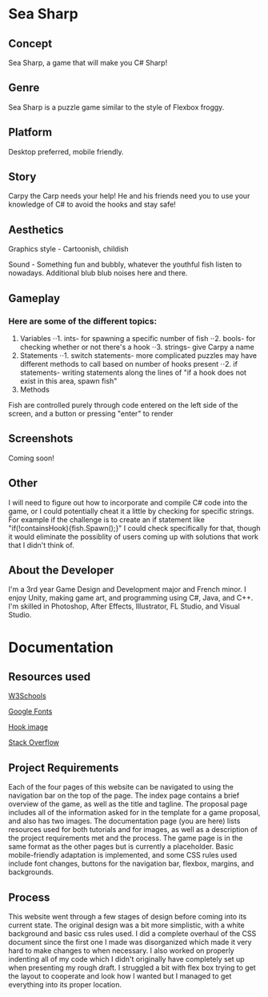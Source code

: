 # Sea Sharp

## Concept

Sea Sharp, a game that will make you C# Sharp!

## Genre

Sea Sharp is a puzzle game similar to the style of Flexbox froggy.

## Platform

Desktop preferred, mobile friendly. 

## Story

Carpy the Carp needs your help! He and his friends need you to use your knowledge of C# to avoid the hooks and stay safe!

## Aesthetics

Graphics style - Cartoonish, childish

Sound - Something fun and bubbly, whatever the youthful fish listen to nowadays. Additional blub blub noises here and there.

## Gameplay

### Here are some of the different topics:

1. Variables
⋅⋅1. ints- for spawning a specific number of fish
⋅⋅2. bools- for checking whether or not there's a hook
⋅⋅3. strings- give Carpy a name
2. Statements
⋅⋅1. switch statements- more complicated puzzles may have different methods to call based on number of hooks present
⋅⋅2. if statements- writing statements along the lines of "if a hook does not exist in this area, spawn fish"
3. Methods

Fish are controlled purely through code entered on the left side of the screen, and a button or pressing "enter" to render

## Screenshots

Coming soon!

## Other

I will need to figure out how to incorporate and compile C# code into the game, or I could potentially cheat it a little by checking for specific strings. For example if the challenge is to create an if statement like "if(!containsHook){fish.Spawn();}" I could check specifically for that, though it would eliminate the possiblity of users coming up with solutions that work that I didn't think of.

## About the Developer

I'm a 3rd year Game Design and Development major and French minor. I enjoy Unity, making game art, and programming using C#, Java, and C++. I'm skilled in Photoshop, After Effects, Illustrator, FL Studio, and Visual Studio.

# Documentation

## Resources used

[W3Schools](https://www.w3schools.com/css/default.asp)

[Google Fonts](https://fonts.google.com/specimen/Bubblegum+Sans)

[Hook image](https://www.westechrigging.com/shank-hook-crosby-1024965.html)

[Stack Overflow](https://stackoverflow.com/questions/30696662/css-flexbox-for-2-column-and-3-column-on-desktop-and-mobile-wrap)

## Project Requirements

Each of the four pages of this website can be navigated to using the navigation bar on the top of the page. The index page contains a brief overview of the game, as well as the title and tagline. The proposal page includes all of the information asked for in the template for a game proposal, and also has two images. The documentation page (you are here) lists resources used for both tutorials and for images, as well as a description of the project requirements met and the process. The game page is in the same format as the other pages but is currently a placeholder. Basic mobile-friendly adaptation is implemented, and some CSS rules used include font changes, buttons for the navigation bar, flexbox, margins, and backgrounds.

## Process

This website went through a few stages of design before coming into its current state. The original design was a bit more simplistic, with a white background and basic css rules used. I did a complete overhaul of the CSS document since the first one I made was disorganized which made it very hard to make changes to when necessary. I also worked on properly indenting all of my code which I didn't originally have completely set up when presenting my rough draft. I struggled a bit with flex box trying to get the layout to cooperate and look how I wanted but I managed to get everything into its proper location.